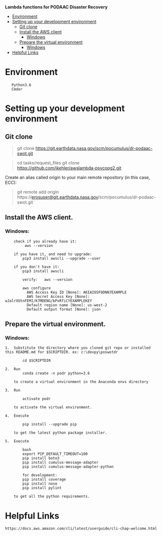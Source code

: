 **Lambda functions for PODAAC Disaster Recovery**

- [Environment](#environment)
- [Setting up your development environment](#setting-up-your-development-environment)
  * [Git clone](#git-clone)
  * [Install the AWS client](#aws-client)
    + [Windows](#windows-cli)
  * [Prepare the virtual environment](#virtual-environment)
    + [Windows](#windows)
- [Helpful Links](#helpful-links)

<a name="environment"></a>
# Environment
```
   Python3.6
   Cmder
```
<a name="setting-up-your-development-environment"></a>
# Setting up your development environment

<a name="git-clone"></a>
## Git clone
>git clone https://git.earthdata.nasa.gov/scm/pocumulus/dr-podaac-swot.git

>cd tasks/request_files
>git clone https://github.com/jkehler/awslambda-psycopg2.git

Create an alias called origin to your main remote repository (in this case, ECC):
>git remote add origin https://erosuser@git.earthdata.nasa.gov/scm/pocumulus/dr-podaac-swot.git

<a name="aws-client"></a>
## Install the AWS client.

<a name="windows-cli"></a>
### Windows:
```
    check if you already have it:
         aws --version

    if you have it, and need to upgrade:
        pip3 install awscli --upgrade --user

    if you don't have it:
        pip3 install awscli

        verify:   aws --version

        aws configure
          AWS Access Key ID [None]: AKIAIOSFODNN7EXAMPLE
          AWS Secret Access Key [None]: wJalrXUtnFEMI/K7MDENG/bPxRfiCYEXAMPLEKEY
          Default region name [None]: us-west-2
          Default output format [None]: json
```
<a name="virtual-environment"></a>
## Prepare the virtual environment.

<a name="windows"></a>
### Windows:
```
1.  Substitute the directory where you cloned git repo or installed this README.md for $SCRIPTDIR. ex: c:\devpy\poswotdr

        cd $SCRIPTDIR

2.  Run
        conda create -n podr python=3.6

	to create a virtual environment in the Anaconda envs directory

3.  Run

		activate podr

	to activate the virtual environment.

4.  Execute

		pip install --upgrade pip

	to get the latest python package installer.

5.  Execute

        bash
        export PIP_DEFAULT_TIMEOUT=100
        pip install boto3
        pip install cumulus-message-adapter
        pip install cumulus-message-adapter-python

		for development:
		pip install coverage
		pip install nose
		pip install pylint

	to get all the python requirements.

```
<a name="helpful-links"></a>
# Helpful Links
```
https://docs.aws.amazon.com/cli/latest/userguide/cli-chap-welcome.html
```
